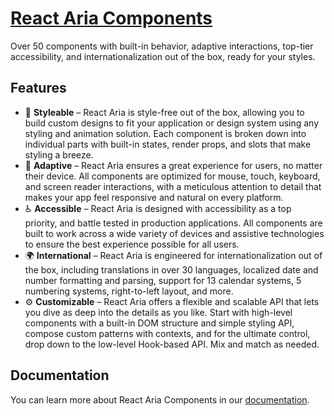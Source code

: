 # [React Aria Components](https://react-spectrum.adobe.com/react-aria/index.html)

Over 50 components with built-in behavior, adaptive interactions, top-tier accessibility, and internationalization out of the box, ready for your styles.

## Features

* 🎨 **Styleable** – React Aria is style-free out of the box, allowing you to build custom designs to fit your application or design system using any styling and animation solution. Each component is broken down into individual parts with built-in states, render props, and slots that make styling a breeze.
* 📱 **Adaptive** – React Aria ensures a great experience for users, no matter their device. All components are optimized for mouse, touch, keyboard, and screen reader interactions, with a meticulous attention to detail that makes your app feel responsive and natural on every platform.
* ♿️ **Accessible** – React Aria is designed with accessibility as a top priority, and battle tested in production applications. All components are built to work across a wide variety of devices and assistive technologies to ensure the best experience possible for all users.
* 🌍 **International** – React Aria is engineered for internationalization out of the box, including translations in over 30 languages, localized date and number formatting and parsing, support for 13 calendar systems, 5 numbering systems, right-to-left layout, and more.
* ⚙️ **Customizable** – React Aria offers a flexible and scalable API that lets you dive as deep into the details as you like. Start with high-level components with a built-in DOM structure and simple styling API, compose custom patterns with contexts, and for the ultimate control, drop down to the low-level Hook-based API. Mix and match as needed.

## Documentation

You can learn more about React Aria Components in our [documentation](https://react-spectrum.adobe.com/react-aria/index.html).
